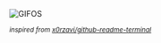 <div align="justify">
<picture>
    <source media="(prefers-color-scheme: dark)" srcset="https://i.ibb.co/tQyYx4V/output-gif.gif">
    <source media="(prefers-color-scheme: light)" srcset="https://i.ibb.co/tQyYx4V/output-gif.gif">
    <img alt="GIFOS" src="https://i.ibb.co/tQyYx4V/output-gif.gif">
</picture>

<sub><i>inspired from [x0rzavi/github-readme-terminal](https://github.com/x0rzavi/github-readme-terminal)</i></sub>

</div>

<!-- Image deletion URL: https://ibb.co/CmxVMzR/d0b248558aed407c6cebcae8a4cc8ff4 -->